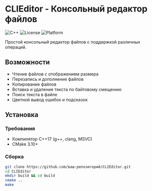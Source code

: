 # CLIEditor - Консольный редактор файлов

![C++](https://img.shields.io/badge/C++-17-blue?logo=cplusplus)
![License](https://img.shields.io/badge/License-MIT-green)
![Platform](https://img.shields.io/badge/Platform-Linux%20%7C%20Windows-lightgrey)

Простой консольный редактор файлов с поддержкой различных операций.

## Возможности

- Чтение файлов с отображением размера
- Перезапись и дополнение файлов
- Копирование файлов
- Вставка и удаление текста по байтовому смещению
- Поиск текста в файле
- Цветной вывод ошибок и подсказок

## Установка

### Требования
- Компилятор C++17 (g++, clang, MSVC)
- CMake 3.10+

### Сборка
```bash
git clone https://github.com/ваш-репозиторий/CLIEditor.git
cd CLIEditor
mkdir build && cd build
cmake ..
make
